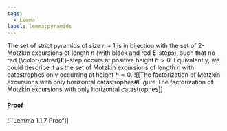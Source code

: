 ```yaml
---
tags:
  - Lemma
label: lemma:pyramids
---
```

The set of strict pyramids of size $n+1$ is in bijection with the set of 2-Motzkin excursions of length $n$ (with black and red **E**-steps), such that no red {\color{catred}**E**}-step occurs at positive height $h > 0$.
Equivalently, we could describe it as the set of Motzkin excursions of length $n$ with catastrophes only occurring at height $h = 0$.
![[The factorization of Motzkin excursions with only horizontal catastrophes#Figure The factorization of Motzkin excursions with only horizontal catastrophes]]
#### Proof

![[Lemma 1.1.7 Proof]]
